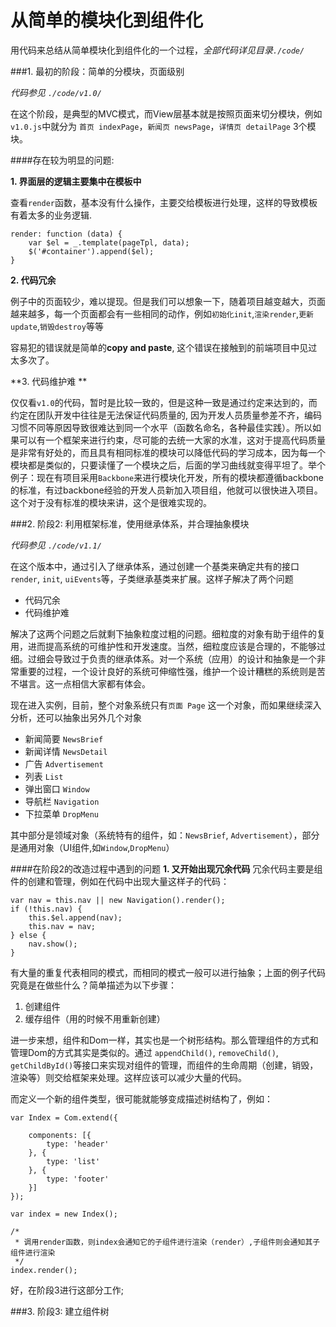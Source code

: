 从简单的模块化到组件化
=======================


用代码来总结从简单模块化到组件化的一个过程，*全部代码详见目录`./code/`*

###1. 最初的阶段：简单的分模块，页面级别

*代码参见 `./code/v1.0/`*

在这个阶段，是典型的MVC模式，而View层基本就是按照页面来切分模块，例如`v1.0.js`中就分为 `首页 indexPage`，`新闻页 newsPage`，`详情页 detailPage` 3个模块。

####存在较为明显的问题:

**1. 界面层的逻辑主要集中在模板中**

查看`render`函数，基本没有什么操作，主要交给模板进行处理，这样的导致模板有着太多的业务逻辑.
```
render: function (data) {
    var $el = _.template(pageTpl, data);
    $('#container').append($el);
}
```

**2. 代码冗余**

例子中的页面较少，难以提现。但是我们可以想象一下，随着项目越变越大，页面越来越多，每一个页面都会有一些相同的动作，例如`初始化init`,`渲染render`,`更新update`,`销毁destroy`等等

容易犯的错误就是简单的**copy and paste**, 这个错误在接触到的前端项目中见过太多次了。

**3. 代码维护难 **

仅仅看`v1.0`的代码，暂时是比较一致的，但是这种一致是通过约定来达到的，而约定在团队开发中往往是无法保证代码质量的, 因为开发人员质量参差不齐，编码习惯不同等原因导致很难达到同一个水平（函数名命名，各种最佳实践）。所以如果可以有一个框架来进行约束，尽可能的去统一大家的水准，这对于提高代码质量是非常有好处的，而且具有相同标准的模块可以降低代码的学习成本，因为每一个模块都是类似的，只要读懂了一个模块之后，后面的学习曲线就变得平坦了。举个例子：现在有项目采用`Backbone`来进行模块化开发，所有的模块都遵循backbone的标准，有过backbone经验的开发人员新加入项目组，他就可以很快进入项目。这个对于没有标准的模块来讲，这个是很难实现的。



###2. 阶段2: 利用框架标准，使用继承体系，并合理抽象模块

*代码参见 `./code/v1.1/`*

在这个版本中，通过引入了继承体系，通过创建一个基类来确定共有的接口`render`, `init`, `uiEvents`等，子类继承基类来扩展。这样子解决了两个问题

- 代码冗余
- 代码维护难

解决了这两个问题之后就剩下抽象粒度过粗的问题。细粒度的对象有助于组件的复用，进而提高系统的可维护性和开发速度。当然，细粒度应该是合理的，不能够过细。过细会导致过于负责的继承体系。对一个系统（应用）的设计和抽象是一个非常重要的过程，一个设计良好的系统可伸缩性强，维护一个设计糟糕的系统则是苦不堪言。这一点相信大家都有体会。

现在进入实例，目前，整个对象系统只有`页面 Page` 这一个对象，而如果继续深入分析，还可以抽象出另外几个对象
- 新闻简要 `NewsBrief`
- 新闻详情 `NewsDetail`
- 广告 `Advertisement`
- 列表 `List`
- 弹出窗口 `Window`
- 导航栏 `Navigation`
- 下拉菜单 `DropMenu`

其中部分是领域对象（系统特有的组件，如：`NewsBrief`, `Advertisement`），部分是通用对象（UI组件,如`Window`,`DropMenu`）

####在阶段2的改造过程中遇到的问题
**1. 又开始出现冗余代码**
冗余代码主要是组件的创建和管理，例如在代码中出现大量这样子的代码：
```
var nav = this.nav || new Navigation().render();
if (!this.nav) {
    this.$el.append(nav);
    this.nav = nav;
} else {
    nav.show();
}
```
有大量的重复代表相同的模式，而相同的模式一般可以进行抽象；上面的例子代码究竟是在做些什么？简单描述为以下步骤：

1. 创建组件
2. 缓存组件（用的时候不用重新创建）

进一步来想，组件和Dom一样，其实也是一个树形结构。那么管理组件的方式和管理Dom的方式其实是类似的。通过 `appendChild()`, `removeChild()`, `getChildById()`等接口来实现对组件的管理，而组件的生命周期（创建，销毁，渲染等）则交给框架来处理。这样应该可以减少大量的代码。

而定义一个新的组件类型，很可能就能够变成描述树结构了，例如：

```
var Index = Com.extend({
    
    components: [{
        type: 'header'
    }, {
        type: 'list'
    }, {
        type: 'footer'
    }]
});

var index = new Index();

/*
 * 调用render函数，则index会通知它的子组件进行渲染（render）,子组件则会通知其子组件进行渲染
 */
index.render();

```
好，在阶段3进行这部分工作;


###3. 阶段3: 建立组件树
